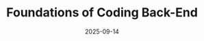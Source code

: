 ---
title: "Foundations of Coding Back-End"
title_es: "Fundamentos de Codificación Back-End"
issuer: "Microsoft"
issuer_es: "Microsoft"
date: "2025-09-14"
category: "Software Development"
category_es: "Desarrollo de Software"
type: "certification"
type_es: "certificación"
credential_id: "2ASIUJKLDY3D"
credential_url: "https://www.coursera.org/account/accomplishments/verify/2ASIUJKLDY3D"
pdf_url: "/certificates/pdf/Microsoft_Foundations_of_Coding_Back_End.pdf"
image: "/certificates/img/Microsoft_Foundations_of_Coding_Back_End.webp"
description: "This course, offered by Microsoft, builds on fundamental coding knowledge by applying it directly to **Back-End Web Development**. It covers key concepts such as **Computational Thinking** and advanced **Algorithms**, and trains learners in **Program Development** using an **Integrated Development Environment (IDE)**. A significant focus is placed on using **C# (Programming Language)** and mastering version control with **Git** and **GitHub** as part of professional **Software Engineering** practices."
description_es: "Este curso, ofrecido por Microsoft, se basa en el conocimiento fundamental de la codificación aplicándolo directamente al **Desarrollo Web Back-End**. Cubre conceptos clave como el **Pensamiento Computacional** y **Algoritmos** avanzados, y capacita a los estudiantes en el **Desarrollo de Programas** utilizando un **Entorno de Desarrollo Integrado (IDE)**. Se pone un enfoque significativo en el uso de **C# (Lenguaje de Programación)** y en el dominio del control de versiones con **Git** y **GitHub** como parte de las prácticas profesionales de **Ingeniería de Software**."
skills: ["Computational Thinking","Algorithms","Programming Principles","Program Development","Back-End Web Development","Pseudocode","C# (Programming Language)","Version Control","Git (Version Control System)","GitHub","Integrated Development Environments","Engineering Software"]
featured: true
duration: "Approx. 8 Weeks"
duration_es: "Aprox. 8 Semanas"
study_hours: "39 hours"
study_hours_es: "39 horas"
content_covered: [
  "Deepening computational thinking specifically for server-side logic and processing.",
  "Implementing complex algorithms and data structures relevant to back-end services.",
  "Hands-on practice with C# programming within an IDE, focusing on maintainability and performance.",
  "Understanding the role of back-end code in modern web architecture.",
  "Advanced concepts of version control and collaborative development using Git/GitHub."
]
content_covered_es: [
  "Profundización del pensamiento computacional específicamente para la lógica y el procesamiento del lado del servidor.",
  "Implementación de algoritmos y estructuras de datos complejos relevantes para los servicios de back-end.",
  "Práctica con la programación C# dentro de un IDE, centrándose en la mantenibilidad y el rendimiento.",
  "Comprensión del papel del código de back-end en la arquitectura web moderna.",
  "Conceptos avanzados de control de versiones y desarrollo colaborativo utilizando Git/GitHub."
]
learning_outcomes: [
  "Design, write, and debug server-side logic for web applications using C#.",
  "Apply software engineering principles for robust and scalable back-end solutions.",
  "Effectively manage and deploy code changes using Git and GitHub best practices.",
  "Translate complex business requirements into technical back-end specifications.",
  "Be proficient in core back-end development principles and programming best practices."
]
learning_outcomes_es: [
  "Diseñar, escribir y depurar la lógica del lado del servidor para aplicaciones web utilizando C#.",
  "Aplicar principios de ingeniería de software para soluciones de back-end robustas y escalables.",
  "Administrar y desplegar eficazmente los cambios de código utilizando las mejores prácticas de Git y GitHub.",
  "Traducir requisitos comerciales complejos en especificaciones técnicas de back-end.",
  "Ser competente en los principios fundamentales del desarrollo back-end y las mejores prácticas de programación."
]
---
